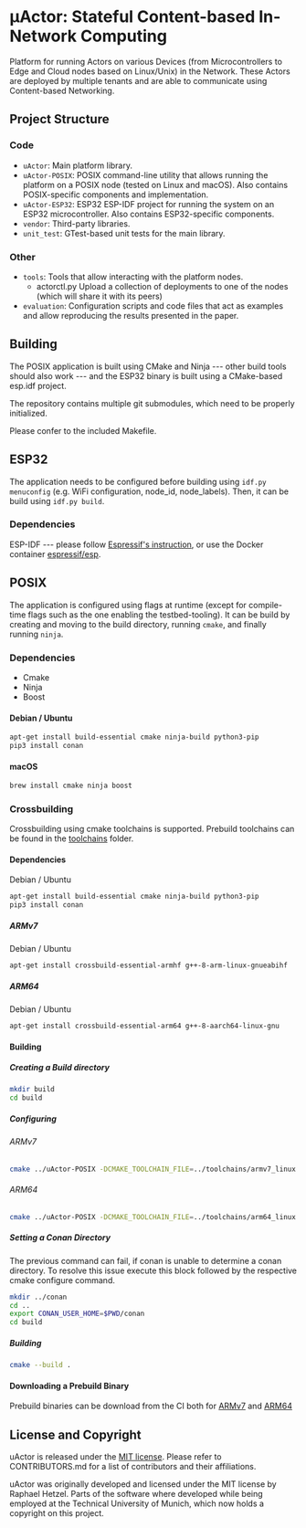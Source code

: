 # μActor: Stateful Content-based In-Network Computing
Platform for running Actors on various Devices (from Microcontrollers to Edge and Cloud nodes based on Linux/Unix) in the Network.
These Actors are deployed by multiple tenants and are able to communicate using Content-based Networking.

## Project Structure

### Code
* `uActor`: Main platform library.
* `uActor-POSIX`: POSIX command-line utility that allows running the platform on a POSIX node (tested on Linux and macOS). Also contains POSIX-specific components and implementation.
* `uActor-ESP32`: ESP32 ESP-IDF project for running the system on an ESP32 microcontroller. Also contains ESP32-specific components.
* `vendor`: Third-party libraries.
* `unit_test`: GTest-based unit tests for the main library.


### Other
* `tools`: Tools that allow interacting with the platform nodes.
  * actorctl.py Upload a collection of deployments to one of the nodes (which will share it with its peers)
* `evaluation`: Configuration scripts and code files that act as examples and allow reproducing the results presented in the paper.

## Building
The POSIX application is built using CMake and Ninja --- other build tools should also work --- and the ESP32 binary is built using a CMake-based esp.idf project.

The repository contains multiple git submodules, which need to be properly initialized.

Please confer to the included Makefile.

## ESP32
The application needs to be configured before building using `idf.py menuconfig` (e.g. WiFi configuration, node_id, node_labels).
Then, it can be build using `idf.py build`.

### Dependencies
ESP-IDF --- please follow [Espressif's instruction](https://docs.espressif.com/projects/esp-idf/en/latest/esp32/get-started/), or use the Docker container [espressif/esp](https://hub.docker.com/r/espressif/idf).

## POSIX
The application is configured using flags at runtime (except for compile-time flags such as the one enabling the testbed-tooling).
It can be build by creating and moving to the build directory, running `cmake`, and finally running `ninja`.

### Dependencies
* Cmake
* Ninja
* Boost

#### Debian / Ubuntu
```bash
apt-get install build-essential cmake ninja-build python3-pip
pip3 install conan
```

#### macOS
```bash
brew install cmake ninja boost
```

### Crossbuilding
Crossbuilding using cmake toolchains is supported. Prebuild toolchains can be found in the [toolchains](https://gitlab.lrz.de/cm/uactor/-/tree/master/toolchains) folder.
#### Dependencies
Debian / Ubuntu
```bash
apt-get install build-essential cmake ninja-build python3-pip
pip3 install conan
```
##### ARMv7
Debian / Ubuntu
```bash
apt-get install crossbuild-essential-armhf g++-8-arm-linux-gnueabihf
```
##### ARM64
Debian / Ubuntu
```bash
apt-get install crossbuild-essential-arm64 g++-8-aarch64-linux-gnu
```
#### Building
##### Creating a Build directory
```bash
mkdir build
cd build
```
##### Configuring
###### ARMv7
```bash
cmake ../uActor-POSIX -DCMAKE_TOOLCHAIN_FILE=../toolchains/armv7_linux.cmake
```
###### ARM64
```bash
cmake ../uActor-POSIX -DCMAKE_TOOLCHAIN_FILE=../toolchains/arm64_linux.cmake
```
##### Setting a Conan Directory
The previous command can fail, if conan is unable to determine a conan directory. To resolve this issue execute this block followed by the respective cmake configure command.
```bash
mkdir ../conan
cd ..
export CONAN_USER_HOME=$PWD/conan
cd build
```
##### Building
```bash
cmake --build .
```
#### Downloading a Prebuild Binary
Prebuild binaries can be download from the CI both for [ARMv7](gitlab.lrz.de/cm/uactor/-/jobs/artifacts/master/download?job=build_armv7) and [ARM64](gitlab.lrz.de/cm/uactor/-/jobs/artifacts/master/download?job=build_arm64)

## License and Copyright

uActor is released under the [MIT license](LICENSE.txt). Please refer to CONTRIBUTORS.md for a list of contributors and their affiliations.

uActor was originally developed and licensed under the MIT license by Raphael Hetzel.
Parts of the software where developed while being employed at the Technical University of Munich,
which now holds a copyright on this project. 
